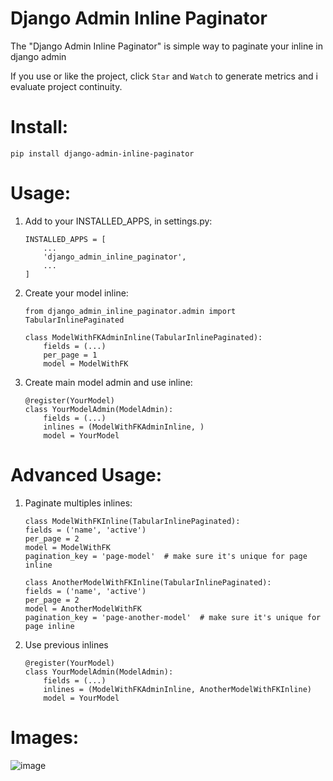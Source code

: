 Django Admin Inline Paginator
=============================

The "Django Admin Inline Paginator" is simple way to paginate your inline in django admin

If you use or like the project, click `Star` and `Watch` to generate metrics and i evaluate project continuity.

# Install:

```
pip install django-admin-inline-paginator
```

# Usage:

1. Add to your INSTALLED_APPS, in settings.py:

   ```
   INSTALLED_APPS = [
       ...
       'django_admin_inline_paginator',
       ...
   ]
   ```
2. Create your model inline:

   ```
   from django_admin_inline_paginator.admin import TabularInlinePaginated

   class ModelWithFKAdminInline(TabularInlinePaginated):
       fields = (...)
       per_page = 1
       model = ModelWithFK
   ```
3. Create main model admin and use inline:

    ```
    @register(YourModel)
    class YourModelAdmin(ModelAdmin):
        fields = (...)
        inlines = (ModelWithFKAdminInline, )
        model = YourModel
    ```

# Advanced Usage:

1. Paginate multiples inlines:
    
    ```
    class ModelWithFKInline(TabularInlinePaginated):
    fields = ('name', 'active')
    per_page = 2
    model = ModelWithFK
    pagination_key = 'page-model'  # make sure it's unique for page inline

    class AnotherModelWithFKInline(TabularInlinePaginated):
    fields = ('name', 'active')
    per_page = 2
    model = AnotherModelWithFK
    pagination_key = 'page-another-model'  # make sure it's unique for page inline
    ```

2. Use previous inlines
    
    ```
    @register(YourModel)
    class YourModelAdmin(ModelAdmin):
        fields = (...)
        inlines = (ModelWithFKAdminInline, AnotherModelWithFKInline)
        model = YourModel
    ```

# Images:

![image](https://user-images.githubusercontent.com/30196992/98023167-706ca880-1dfe-11eb-89fe-c056741f0d5b.png)
